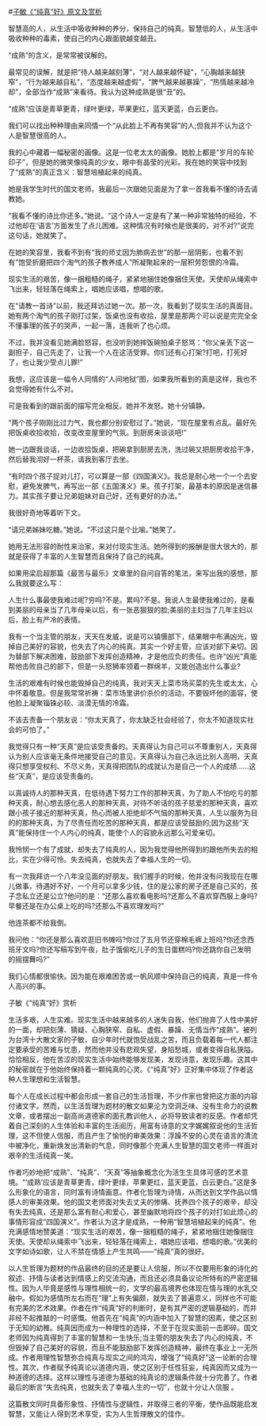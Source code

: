 #[子敏《“纯真”好》原文及赏析](https://www.vrrw.net/wx/8746.html)

智慧高的人，从生活中吸收种种的养分，保持自己的纯真。智慧低的人，从生活中吸收种种的毒素，使自己的内心跟面貌越变越丑。

“成熟”的含义，是常常被误解的。

最常见的误解，就是把“待人越来越刻薄”，“对人越来越怀疑”，“心胸越来越狭窄”，“行为越来越自私”，“态度越来越虚假”，“脾气越来越暴躁”，“热情越来越冷却”，全部当作“成熟”来看待。我认为这种成熟是很“丑”的。

“成熟”应该是青草更青，绿叶更绿，苹果更红，蓝天更蓝，白云更白。

我们可以找出种种理由来同情一个“从此脸上不再有笑容”的人;但我并不认为这个人是智慧很高的人。

我的心中藏着一幅秘密的画像。这是一位老太太的画像。她脸上都是“岁月的车轮印子”，但是她的微笑像纯真的少女，眼中有晶莹的光彩。我在她的笑容中找到了“成熟”的真正含义：智慧培植起来的纯真。

她是我学生时代的国文老师。我最后一次跟她见面是为了拿一首我看不懂的诗去请教她。



“我看不懂的诗比你还多。”她说。“这个诗人一定是有了某一种非常独特的经验，不过他却在‘语言’方面发生了点儿困难。这种情况有时候也是很美的，对不对?”说完这句话，她就笑了。

在她的笑容里，我看不到有“我的师丈因为肺病去世”的那一层阴影，也看不到有“饱受折磨把四个淘气的孩子教养成人”所凝聚起来的一层积劳怨恨的冷霜。

现实生活的艰苦，像一捆粗糙的绳子，紧紧地捆住她像捆住天使。天使却从绳索中飞出来，轻轻落在绳索上，唱她应该唱，想唱的歌。

在“请教一首诗”以前，我还拜访过她一次。那一次，我看到了现实生活的真面目。她有两个淘气的孩子刚打过架，饭桌也没有收拾，屋里是那两个可以说是完完全全不懂事理的孩子的哭声，一起一落，连我听了也心烦。

不过，我并没看见她满脸怒容，也没听到她摔饭碗拍桌子怒骂：“你父亲丢下这一副担子，自己先走了，让我一个人在这活受罪。你们还有心打架?打吧，打死好了，也让我少受点儿罪!”

我想，这应该是一幅令人同情的“人间地狱”图，如果我所看到的真是这样，我也不会觉得她有什么不对。

可是我看到的跟前面的描写完全相反。她并不发怒。她十分镇静。

“两个孩子刚刚比过力气，我也都分别安慰过了。”她说，“现在屋里有点乱。最好先把饭桌收拾收拾，改变改变屋里的气氛。到厨房来谈谈吧!”

她一边跟我谈话，一边收拾饭桌，把碗拿到厨房去洗，洗过碗又把厨房收拾干净，然后替我沏好一杯茶，请我到客厅去坐。

“有时四个孩子捉对儿打，可以算是一部《四国演义》。我总是耐心地一个一个去安慰，避免发脾气，再写出一部《五国演义》来。孩子打架，最基本的原因是迷信暴力。其实孩子要让兄弟姐妹对自己好，还有更好的办法。”

我很好奇地等着听下文。

“请兄弟姊妹吃糖。”她说。“不过这只是个比喻。”她笑了。

她用无法形容的耐性来治家，来对付现实生活。她所得到的报酬是很大很大的，那就是获得了丰富的人生智慧而且保持了自己的纯真。

如果用梁启超那篇《最苦与最乐》文章里的自问自答的笔法，来写出我的感想，那么我就要这么写：

人生什么事最使我难过呢?穷吗?不是。累吗?不是。我说人生最使我难过的，是看到美丽的母亲当了几年母亲以后，有一张恶狠狠的脸;美丽的主妇当了几年主妇以后，脸上有严冷的表情。

我有一个当主管的朋友，天天在发威，说是可以镇慑部下，结果眼中布满凶光，毁掉自己美好的容貌，也失去了内心的纯真。其实一个好主管，应该对部下亲切。因为替部下解决困难，鼓励部下发挥创造精神，才是他应负的责任。也许“凶光”真能帮他击败自己的部下，但是一头怒狮率领着一群绵羊，又能创造出什么事业?

生活的艰难有时候也能毁掉自己的纯真，我对天天上菜市场买菜的先生或太太，心中怀着敬意。但是我常常祈祷：菜市场里讲价杀价的活动，不要毁坏他的面容，使他脸上凝聚锱铢必较、淡漠无情的冷霜。

不该去责备一个朋友说：“你太天真了，你太缺乏社会经验了，你太不知道现实社会的可怕了。”

我觉得只有一种“天真”是应该受责备的。天真得认为自己可以不尊重别人，天真得认为别人应该毫无条件地接受自己的意见，天真得认为自己永远比别人高明，天真得只想享受权利、不尽义务，天真得把团队的成就认为是自己一个人的成绩……这些“天真”，是应该受责备的。

以真诚待人的那种天真，在低待遇下努力工作的那种天真，为了助人不怕吃亏的那种天真，耐心想去感化恶人的那种天真，对待不听话的孩子慈爱的那种天真，喜欢跟小孩子接近的那种天真，热心而被人拒绝却不气恼的那种天真，人生以服务为目的的那种天真，为了尽责任而吃苦的那种天真，都是应该受鼓励的;因为这些“天真”能保持住一个人内心的纯真，能使个人的容貌永远那么可爱亲切。

我怜悯一个有了成就，却失去了纯真的人，因为我觉得他所得到的跟他所失去的相比，实在少得可怜。失去纯真，也就失去了幸福人生的一切。

有一次我拜访一个八年没见面的好朋友。我们握手的时候，他并没有问我现在在哪儿做事，待遇好不好，一个月可以拿多少钱，住的是公家的房子还是自己买的，孩子念私立还是公立?他问的是：“还那么喜欢看电影吗?还那么不喜欢穿西服上身吗?早餐还是在办公桌上吃的吗?还那么不喜欢理发吗?”

他连茶都不给我倒。

我问他：“你还是那么喜欢逛旧书摊吗?你过了五月节还穿棉毛裤上班吗?你还念西班牙文吗?你还写稿写到午夜，肚子饿偷吃儿子的生日蛋糕吗?你还跳你自己发明的摇摆舞吗?”

我们心情都很愉快。因为能在艰难困苦或一帆风顺中保持自己的纯真，真是一件令人高兴的事。

子敏《“纯真”好》赏析

生活多艰，人生实难。现实生活中越来越多的人迷失自我，他们抛弃了人性中美好的一面，却把刻薄、猜疑、心胸狭窄、自私、虚假、暴躁、无情当作“成熟”。被列为台湾十大散文家的子敏，自少年时代就饱受战乱之苦，而且负载着每一代人都注定要承受的苦难与忧患，然而他并没有悲观失望，身陷愁城，或者变得自私狭隘。恰恰相反，他在苦涩的现实生活中始终能够发现美，发现诗意，发现乐趣。这其中的秘密就在于他始终保持着一颗纯真的心灵。《“纯真”好》正好集中体现了作者这种人生理想和生活智慧。

每个人在成长过程中都会形成一套自己的生活哲理，不少作家也曾把这方面的内容付诸文字。然而，以生活哲理为题材的散文如果沦为空洞乏味、没有生命力的说教文章，或者摆出一副高尚道德家的面孔教训他人，必将导致读者的反感。作者却凭着自己深刻的人生体验和丰富的生活阅历，用富有诗意的文字娓娓叙说他的生活哲理，这不但使人信服，而且产生了愉悦的审美效果：浮躁不安的心灵在语言的清流中被净化，重新焕发出清新的气息，同时像那个充满人生智慧的国文老师一样面对艰辛的生活纯真一笑。

作者巧妙地把“成熟”、“纯真”、“天真”等抽象概念化为活生生具体可感的艺术意境。“‘成熟’应该是青草更青，绿叶更绿，苹果更红，蓝天更蓝，白云更白。”这是多么形象化的语言，同时富有诗情画意。作者化哲理为诗情，从而达到文学作品以情感人的审美效果。他的国文老师面对失去丈夫的惨痛、抚养四个孩子的艰辛，却没有失去纯真，还是那么富有耐心和爱心，甚至幽默地将四个孩子的对打如此烦心的事情形容成“四国演义”。作者认为这才是成熟，一种用“智慧培植起来的纯真”。他充满感情地赞美道：“现实生活的艰苦，像一捆粗糙的绳子，紧紧地捆住她像捆住天使。天使却从绳索中飞出来，轻轻落在绳索上，唱她应该唱，想唱的歌。”优美的文字如诗如歌，让人不禁在情感上产生共鸣——“纯真”真的很好。

以人生哲理为题材的作品最终的目的还是要让人信服，所以不仅要用形象的诗化的叙述、抒情与读者达到情感上的交流沟通，而且还必须具备议论所特有的严密逻辑性。因为人毕竟是感性与理性相统一的，文学的最高境界也体现在情与理的水乳交融中。假如为感情所左右而在“理”上有失偏颇，就失去了普遍意义，同样也不可能有完美的艺术效果。作者在作“纯真”好的判断时，是有其严密的逻辑基础的，而并非经不起推敲的一时感慨。他首先在“纯真”的内涵中加入了智慧的因素，使之区别于无知的幼稚。纯真因而成为一种理性的选择，不至于在现实面前一击即碎。国文老师因为纯真得到了丰富的智慧和一生快乐;当主管的朋友失去了内心的纯真，不但毁掉了自己美好的容貌，而且不能鼓励部下发挥创造精神，最终在事业上一无所成。作者用理性智慧弥合纯真与现实之间的鸿沟，增强了“纯真好”这一论断的合理性。其次，作者赋予纯真论以道德内涵，使之区别于任性狂妄，纯真因而又成为一种道德的选择。这样以理性与道德为基础的纯真论的逻辑条件就十分完善了。作者最后的断言“失去纯真，也就失去了幸福人生的一切”，也就十分让人信服 。

这篇散文同时具备形象性、抒情性与逻辑性，并取得三者的平衡，使作品既能启发智慧，又能让人得到艺术享受，实为人生哲理散文的佳作。

